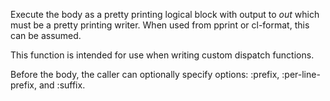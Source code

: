   Execute the body as a pretty printing logical block with output to *out* which 
must be a pretty printing writer. When used from pprint or cl-format, this can be 
assumed. 

This function is intended for use when writing custom dispatch functions.

Before the body, the caller can optionally specify options: :prefix, :per-line-prefix, 
and :suffix.